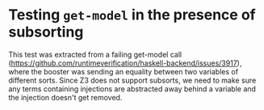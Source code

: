 # Testing `get-model` in the presence of subsorting

This test was extracted from a failing get-model call (https://github.com/runtimeverification/haskell-backend/issues/3917), 
where the booster was sending an equality between two variables of different sorts.
Since Z3 does not support subsorts, we need to make sure any terms containing injections are abstracted away behind a variable and the injection
doesn't get removed.